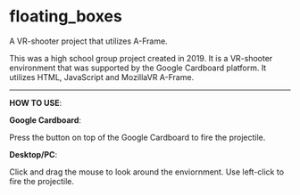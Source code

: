 # floating_boxes
A VR-shooter project that utilizes A-Frame.

This was a high school group project created in 2019. It is a VR-shooter environment that was supported by the Google Cardboard platform. It utilizes HTML, JavaScript and MozillaVR A-Frame.

-------------------------------------------------------------------------------------------------------------------------------------------------------------------------------------------------------

__HOW TO USE__:

**Google Cardboard**:

Press the button on top of the Google Cardboard to fire the projectile.

**Desktop/PC**:

Click and drag the mouse to look around the enviornment. Use left-click to fire the projectile.
